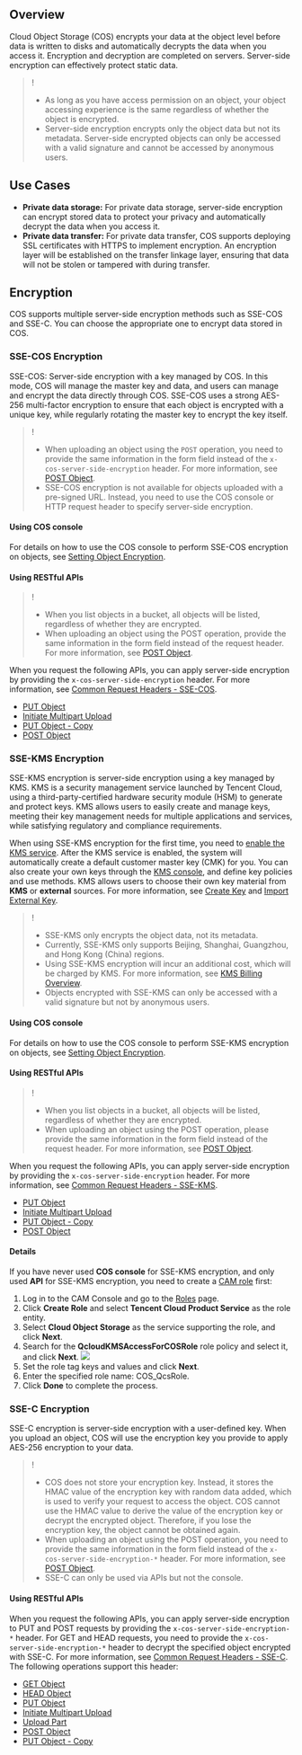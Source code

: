 ## Overview

Cloud Object Storage (COS) encrypts your data at the object level before data is written to disks and automatically decrypts the data when you access it. Encryption and decryption are completed on servers. Server-side encryption can effectively protect static data.

>!
>- As long as you have access permission on an object, your object accessing experience is the same regardless of whether the object is encrypted.
> - Server-side encryption encrypts only the object data but not its metadata. Server-side encrypted objects can only be accessed with a valid signature and cannot be accessed by anonymous users.
> 

## Use Cases

- **Private data storage:** For private data storage, server-side encryption can encrypt stored data to protect your privacy and automatically decrypt the data when you access it.
- **Private data transfer:** For private data transfer, COS supports deploying SSL certificates with HTTPS to implement encryption. An encryption layer will be established on the transfer linkage layer, ensuring that data will not be stolen or tampered with during transfer.

## Encryption
COS supports multiple server-side encryption methods such as SSE-COS and SSE-C. You can choose the appropriate one to encrypt data stored in COS.

### SSE-COS Encryption

SSE-COS: Server-side encryption with a key managed by COS. In this mode, COS will manage the master key and data, and users can manage and encrypt the data directly through COS. SSE-COS uses a strong AES-256 multi-factor encryption to ensure that each object is encrypted with a unique key, while regularly rotating the master key to encrypt the key itself.

>!
>- When uploading an object using the `POST` operation, you need to provide the same information in the form field instead of the `x-cos-server-side-encryption` header. For more information, see [POST Object](https://intl.cloud.tencent.com/document/product/436/14690).
>- SSE-COS encryption is not available for objects uploaded with a pre-signed URL. Instead, you need to use the COS console or HTTP request header to specify server-side encryption.

#### Using COS console
For details on how to use the COS console to perform SSE-COS encryption on objects, see [Setting Object Encryption](https://intl.cloud.tencent.com/document/product/436/30929).

#### Using RESTful APIs

>!
>- When you list objects in a bucket, all objects will be listed, regardless of whether they are encrypted.
>- When uploading an object using the POST operation, provide the same information in the form field instead of the request header. For more information, see [POST Object](https://intl.cloud.tencent.com/document/product/436/14690).

When you request the following APIs, you can apply server-side encryption by providing the `x-cos-server-side-encryption` header. For more information, see [Common Request Headers - SSE-COS](https://intl.cloud.tencent.com/document/product/436/7728).

- [PUT Object](https://intl.cloud.tencent.com/document/product/436/7749)
- [Initiate Multipart Upload](https://intl.cloud.tencent.com/document/product/436/7746)
- [PUT Object - Copy](https://intl.cloud.tencent.com/document/product/436/10881)
- [POST Object](https://intl.cloud.tencent.com/document/product/436/14690)

### SSE-KMS Encryption

SSE-KMS encryption is server-side encryption using a key managed by KMS. KMS is a security management service launched by Tencent Cloud, using a third-party-certified hardware security module (HSM) to generate and protect keys. KMS allows users to easily create and manage keys, meeting their key management needs for multiple applications and services, while satisfying regulatory and compliance requirements.

When using SSE-KMS encryption for the first time, you need to [enable the KMS service](https://intl.cloud.tencent.com/pricing/kms). After the KMS service is enabled, the system will automatically create a default customer master key (CMK) for you. You can also create your own keys through the [KMS console](https://console.cloud.tencent.com/kms2), and define key policies and use methods. KMS allows users to choose their own key material from **KMS** or **external** sources. For more information, see [Create Key](https://intl.cloud.tencent.com/document/product/1030/31971) and [Import External Key](https://intl.cloud.tencent.com/document/product/1030/32795).

>!
>- SSE-KMS only encrypts the object data, not its metadata.
>- Currently, SSE-KMS only supports Beijing, Shanghai, Guangzhou, and Hong Kong (China) regions.
>- Using SSE-KMS encryption will incur an additional cost, which will be charged by KMS. For more information, see [KMS Billing Overview](https://intl.cloud.tencent.com/document/product/1030/31966).
>- Objects encrypted with SSE-KMS can only be accessed with a valid signature but not by anonymous users.

#### Using COS console

For details on how to use the COS console to perform SSE-KMS encryption on objects, see [Setting Object Encryption](https://intl.cloud.tencent.com/document/product/436/30929).

#### Using RESTful APIs

>!
>
>- When you list objects in a bucket, all objects will be listed, regardless of whether they are encrypted.
>- When uploading an object using the POST operation, please provide the same information in the form field instead of the request header. For more information, see [POST Object](https://intl.cloud.tencent.com/document/product/436/14690).

When you request the following APIs, you can apply server-side encryption by providing the `x-cos-server-side-encryption` header. For more information, see [Common Request Headers - SSE-KMS](https://intl.cloud.tencent.com/document/product/436/7728).

- [PUT Object](https://intl.cloud.tencent.com/document/product/436/7749)
- [Initiate Multipart Upload](https://intl.cloud.tencent.com/document/product/436/7746)
- [PUT Object - Copy](https://intl.cloud.tencent.com/document/product/436/10881)
- [POST Object](https://intl.cloud.tencent.com/document/product/436/14690)

#### Details
If you have never used **COS console** for SSE-KMS encryption, and only used **API** for SSE-KMS encryption, you need to create a [CAM role](https://intl.cloud.tencent.com/document/product/598/19420) first:
1. Log in to the CAM Console and go to the [Roles](https://console.cloud.tencent.com/cam/role) page.
2. Click **Create Role** and select **Tencent Cloud Product Service** as the role entity.
3. Select **Cloud Object Storage** as the service supporting the role, and click **Next**. 
4. Search for the **QcloudKMSAccessForCOSRole** role policy and select it, and click **Next**.
![](https://main.qcloudimg.com/raw/b3d8ef7f3c534f33207c47b7fb7725fb.png)
5. Set the role tag keys and values and click **Next**.
6. Enter the specified role name: COS_QcsRole.
7. Click **Done** to complete the process.

### SSE-C Encryption

SSE-C encryption is server-side encryption with a user-defined key. When you upload an object, COS will use the encryption key you provide to apply AES-256 encryption to your data.

>!
>- COS does not store your encryption key. Instead, it stores the HMAC value of the encryption key with random data added, which is used to verify your request to access the object. COS cannot use the HMAC value to derive the value of the encryption key or decrypt the encrypted object. Therefore, if you lose the encryption key, the object cannot be obtained again.
>- When uploading an object using the POST operation, you need to provide the same information in the form field instead of the `x-cos-server-side-encryption-*` header. For more information, see [POST Object](https://intl.cloud.tencent.com/document/product/436/14690).
>- SSE-C can only be used via APIs but not the console.

#### Using RESTful APIs

When you request the following APIs, you can apply server-side encryption to PUT and POST requests by providing the `x-cos-server-side-encryption-*` header. For GET and HEAD requests, you need to provide the `x-cos-server-side-encryption-*` header to decrypt the specified object encrypted with SSE-C. For more information, see [Common Request Headers - SSE-C](https://intl.cloud.tencent.com/document/product/436/7728). The following operations support this header:

- [GET Object](https://intl.cloud.tencent.com/document/product/436/7753)
- [HEAD Object](https://intl.cloud.tencent.com/document/product/436/7745)
- [PUT Object](https://intl.cloud.tencent.com/document/product/436/7749)
- [Initiate Multipart Upload](https://intl.cloud.tencent.com/document/product/436/7746)
- [Upload Part](https://intl.cloud.tencent.com/document/product/436/7750)
- [POST Object](https://intl.cloud.tencent.com/document/product/436/14690)
- [PUT Object - Copy](https://intl.cloud.tencent.com/document/product/436/10881)

